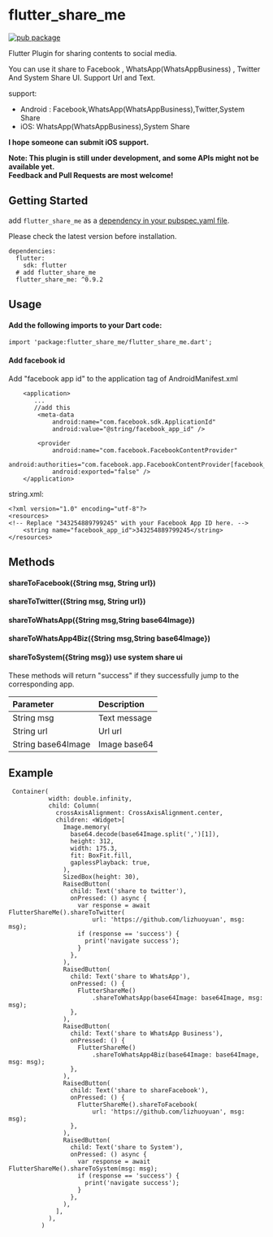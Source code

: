 # flutter_share_me

[![pub package](https://img.shields.io/pub/v/flutter_share_me.svg)](https://pub.dartlang.org/packages/flutter_share_me)

Flutter Plugin for sharing contents to social media.

You can use it share to Facebook , WhatsApp(WhatsAppBusiness) , Twitter And System Share UI. 
Support Url and Text.

support:
 - Android :  Facebook,WhatsApp(WhatsAppBusiness),Twitter,System Share
 - iOS: WhatsApp(WhatsAppBusiness),System Share

**I hope someone can submit iOS support.**

**Note: This plugin is still under development, and some APIs might not be available yet.  
Feedback and Pull Requests are most welcome!**

## Getting Started

add `flutter_share_me` as a [dependency in your pubspec.yaml file](https://flutter.io/platform-plugins/).

Please check the latest version before installation.
```
dependencies:
  flutter:
    sdk: flutter
  # add flutter_share_me
  flutter_share_me: ^0.9.2
``` 

## Usage

#### Add the following imports to your Dart code:

```
import 'package:flutter_share_me/flutter_share_me.dart';
```

#### Add facebook id

Add "facebook app id" to the application tag of AndroidManifest.xml
```
    <application>
       ...
       //add this 
        <meta-data
            android:name="com.facebook.sdk.ApplicationId"
            android:value="@string/facebook_app_id" />
            
        <provider
            android:name="com.facebook.FacebookContentProvider"
            android:authorities="com.facebook.app.FacebookContentProvider[facebook_app_id]"
            android:exported="false" />
    </application>
```

string.xml:
```
<?xml version="1.0" encoding="utf-8"?>
<resources>
<!-- Replace "343254889799245" with your Facebook App ID here. -->
    <string name="facebook_app_id">343254889799245</string>
</resources>
```

## Methods

#### shareToFacebook({String msg, String url})   
#### shareToTwitter({String msg, String url})   
#### shareToWhatsApp({String msg,String base64Image})  
#### shareToWhatsApp4Biz({String msg,String base64Image})  
#### shareToSystem({String msg})   use system share ui

These methods will return "success" if they successfully jump to the corresponding app.

| Parameter  | Description  |
| :------------ | :------------ |
| String msg  | Text message  |
| String url  | Url url  |
| String base64Image  | Image base64  |

## Example
```
 Container(
           width: double.infinity,
           child: Column(
             crossAxisAlignment: CrossAxisAlignment.center,
             children: <Widget>[
               Image.memory(
                 base64.decode(base64Image.split(',')[1]),
                 height: 312,
                 width: 175.3,
                 fit: BoxFit.fill,
                 gaplessPlayback: true,
               ),
               SizedBox(height: 30),
               RaisedButton(
                 child: Text('share to twitter'),
                 onPressed: () async {
                   var response = await FlutterShareMe().shareToTwitter(
                       url: 'https://github.com/lizhuoyuan', msg: msg);
                   if (response == 'success') {
                     print('navigate success');
                   }
                 },
               ),
               RaisedButton(
                 child: Text('share to WhatsApp'),
                 onPressed: () {
                   FlutterShareMe()
                       .shareToWhatsApp(base64Image: base64Image, msg: msg);
                 },
               ),
               RaisedButton(
                 child: Text('share to WhatsApp Business'),
                 onPressed: () {
                   FlutterShareMe()
                       .shareToWhatsApp4Biz(base64Image: base64Image, msg: msg);
                 },
               ),
               RaisedButton(
                 child: Text('share to shareFacebook'),
                 onPressed: () {
                   FlutterShareMe().shareToFacebook(
                       url: 'https://github.com/lizhuoyuan', msg: msg);
                 },
               ),
               RaisedButton(
                 child: Text('share to System'),
                 onPressed: () async {
                   var response = await FlutterShareMe().shareToSystem(msg: msg);
                   if (response == 'success') {
                     print('navigate success');
                   }
                 },
               ),
             ],
           ),
         )
```


